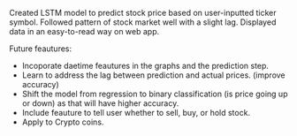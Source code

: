 Created LSTM model to predict stock price based on user-inputted ticker symbol. 
Followed pattern of stock market well with a slight lag. 
Displayed data in an easy-to-read way on web app. 

Future feautures: 
- Incoporate daetime feautures in the graphs and the prediction step.
- Learn to address the lag between prediction and actual prices. (improve accuracy) 
- Shift the model from regression to binary classification (is price going up or down) as that will have higher accuracy.
- Include feauture to tell user whether to sell, buy, or hold stock.
- Apply to Crypto coins. 

